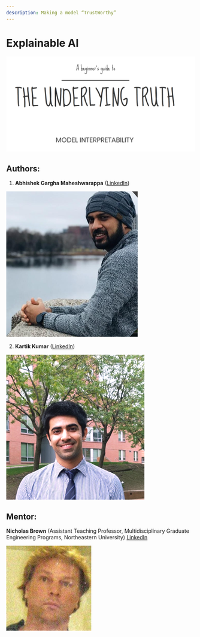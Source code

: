 ```yaml
---
description: Making a model “​TrustWorthy​”
---
```


# Explainable AI

####        

![](.gitbook/assets/screenshot-92.png)





## Authors:

1. **Abhishek Gargha Maheshwarappa** \([LinkedIn](https://www.linkedin.com/in/abhishek-g-m/)\) 

![](.gitbook/assets/image%20%2874%29.png)

2. **Kartik Kumar** \([LinkedIn](https://www.linkedin.com/in/hellokartikkumar/)\) 

![](.gitbook/assets/linkedin_crop.png)

## **Mentor:**

**Nicholas Brown**
 \(Assistant Teaching Professor,  Multidisciplinary Graduate Engineering Programs, Northeastern University\)  [LinkedIn](https://www.linkedin.com/in/nikbearbrown/)

[ ](https://www.linkedin.com/in/nikbearbrown/)

![](.gitbook/assets/axlnpmmbqgr.jpg)

